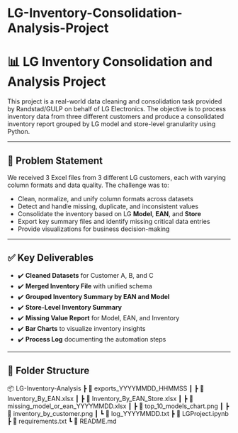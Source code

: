 # LG-Inventory-Consolidation-Analysis-Project

# 📊 LG Inventory Consolidation and Analysis Project

This project is a real-world data cleaning and consolidation task provided by Randstad/GULP on behalf of LG Electronics. The objective is to process inventory data from three different customers and produce a consolidated inventory report grouped by LG model and store-level granularity using Python.

---

## 🧩 Problem Statement

We received 3 Excel files from 3 different LG customers, each with varying column formats and data quality. The challenge was to:
- Clean, normalize, and unify column formats across datasets
- Detect and handle missing, duplicate, and inconsistent values
- Consolidate the inventory based on LG **Model**, **EAN**, and **Store**
- Export key summary files and identify missing critical data entries
- Provide visualizations for business decision-making

---

## ✅ Key Deliverables

- ✔️ **Cleaned Datasets** for Customer A, B, and C  
- ✔️ **Merged Inventory File** with unified schema  
- ✔️ **Grouped Inventory Summary by EAN and Model**
- ✔️ **Store-Level Inventory Summary**
- ✔️ **Missing Value Report** for Model, EAN, and Inventory
- ✔️ **Bar Charts** to visualize inventory insights
- ✔️ **Process Log** documenting the automation steps

---

## 📁 Folder Structure

📦 LG-Inventory-Analysis
┣ 📂 exports_YYYYMMDD_HHMMSS
┃ ┣ 📄 Inventory_By_EAN.xlsx
┃ ┣ 📄 Inventory_By_EAN_Store.xlsx
┃ ┣ 📄 missing_model_or_ean_YYYYMMDD.xlsx
┃ ┣ 📄 top_10_models_chart.png
┃ ┣ 📄 inventory_by_customer.png
┃ ┗ 📄 log_YYYYMMDD.txt
┣ 📄 LGProject.ipynb
┣ 📄 requirements.txt
┗ 📄 README.md
